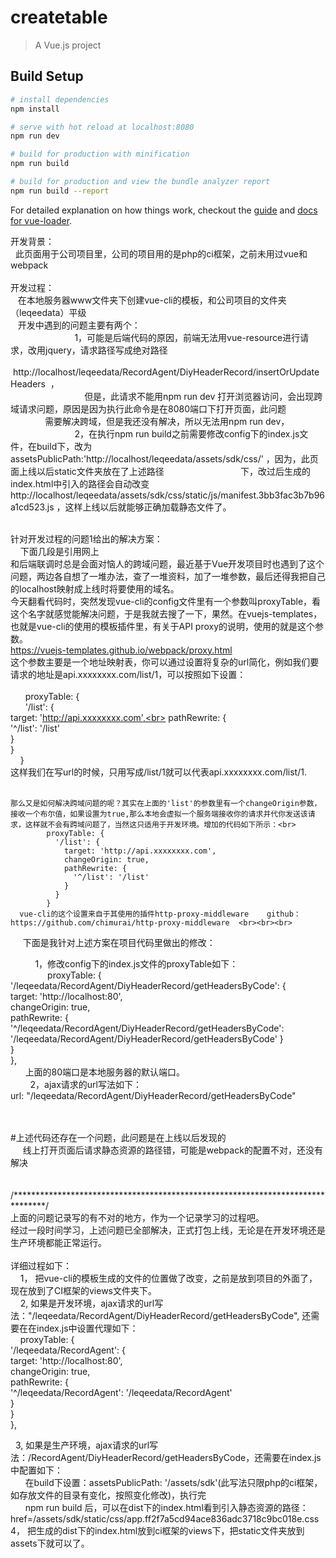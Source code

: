 # createtable

> A Vue.js project

## Build Setup

``` bash
# install dependencies
npm install

# serve with hot reload at localhost:8080
npm run dev

# build for production with minification
npm run build

# build for production and view the bundle analyzer report
npm run build --report
```

For detailed explanation on how things work, checkout the [guide](http://vuejs-templates.github.io/webpack/) and [docs for vue-loader](http://vuejs.github.io/vue-loader).

开发背景：</br>
    此页面用于公司项目里，公司的项目用的是php的ci框架，之前未用过vue和webpack</br>
    </br>
开发过程：</br>
    在本地服务器www文件夹下创建vue-cli的模板，和公司项目的文件夹（leqeedata）平级</br>
    开发中遇到的问题主要有两个：</br>
                            1，可能是后端代码的原因，前端无法用vue-resource进行请求，改用jquery，请求路径写成绝对路径</br>                                                            http://localhost/leqeedata/RecordAgent/DiyHeaderRecord/insertOrUpdateHeaders  ，</br>
                               但是，此请求不能用npm run dev 打开浏览器访问，会出现跨域请求问题，原因是因为执行此命令是在8080端口下打开页面，此问题 
                               需要解决跨域，但是我还没有解决，所以无法用npm run dev，</br>
                            2，在执行npm run build之前需要修改config下的index.js文件，在build下，改为
                               assetsPublicPath:'http://localhost/leqeedata/assets/sdk/css/' ，因为，此页面上线以后static文件夹放在了上述路径                                下，改过后生成的index.html中引入的路径会自动改变                           http://localhost/leqeedata/assets/sdk/css/static/js/manifest.3bb3fac3b7b96a1cd523.js ，这样上线以后就能够正确加载静态文件了。<br><br>
                               
针对开发过程的问题1给出的解决方案：<br>
     下面几段是引用网上<br>
     和后端联调时总是会面对恼人的跨域问题，最近基于Vue开发项目时也遇到了这个问题，两边各自想了一堆办法，查了一堆资料，加了一堆参数，最后还得我把自己的localhost映射成上线时将要使用的域名。<br>
今天翻看代码时，突然发现vue-cli的config文件里有一个参数叫proxyTable，看这个名字就感觉能解决问题，于是我就去搜了一下，果然。在vuejs-templates，也就是vue-cli的使用的模板插件里，有关于API proxy的说明，使用的就是这个参数。<br>
https://vuejs-templates.github.io/webpack/proxy.html<br>
这个参数主要是一个地址映射表，你可以通过设置将复杂的url简化，例如我们要请求的地址是api.xxxxxxxx.com/list/1，可以按照如下设置：<br><br>
       proxyTable: {<br>
        '/list': {<br>
          target: 'http://api.xxxxxxxx.com',<br>
          pathRewrite: {<br>
            '^/list': '/list'<br>
          }<br>
        }<br>
      }<br>
      这样我们在写url的时候，只用写成/list/1就可以代表api.xxxxxxxx.com/list/1.<br><br>
      
    那么又是如何解决跨域问题的呢？其实在上面的'list'的参数里有一个changeOrigin参数，接收一个布尔值，如果设置为true,那么本地会虚拟一个服务端接收你的请求并代你发送该请求，这样就不会有跨域问题了，当然这只适用于开发环境。增加的代码如下所示：<br>
            proxyTable: {
              '/list': {
                target: 'http://api.xxxxxxxx.com',
                changeOrigin: true,
                pathRewrite: {
                  '^/list': '/list'
                }
              }
            }
      vue-cli的这个设置来自于其使用的插件http-proxy-middleware    github：https://github.com/chimurai/http-proxy-middleware  <br><br><br>
      
      下面是我针对上述方案在项目代码里做出的修改：<br>
      
           1，修改config下的index.js文件的proxyTable如下：<br>
                proxyTable: {<br>
                    '/leqeedata/RecordAgent/DiyHeaderRecord/getHeadersByCode': {<br>
                        target: 'http://localhost:80',<br>
                        changeOrigin: true,<br>
                        pathRewrite: {<br>
                            '^/leqeedata/RecordAgent/DiyHeaderRecord/getHeadersByCode':<br>
                                        '/leqeedata/RecordAgent/DiyHeaderRecord/getHeadersByCode'
                        }<br>
                    }<br>
                },<br>
            上面的80端口是本地服务器的默认端口。<br>
         2，ajax请求的url写法如下：<br>
                url: "/leqeedata/RecordAgent/DiyHeaderRecord/getHeadersByCode"<br><br><br>
                
 #上述代码还存在一个问题，此问题是在上线以后发现的<br>
      线上打开页面后请求静态资源的路径错，可能是webpack的配置不对，还没有解决
 <br><br><br>
 /*******************************************************************************/<br>
 上面的问题记录写的有不对的地方，作为一个记录学习的过程吧。<br>
 经过一段时间学习，上述问题已全部解决，正式打包上线，无论是在开发环境还是生产环境都能正常运行。 <br><br>
 详细过程如下：<br> 
     1， 把vue-cli的模板生成的文件的位置做了改变，之前是放到项目的外面了，现在放到了CI框架的views文件夹下。<br>
     2, 如果是开发环境，ajax请求的url写法："/leqeedata/RecordAgent/DiyHeaderRecord/getHeadersByCode", 还需要在在index.js中设置代理如下：<br>
          proxyTable: { <br>
        '/leqeedata/RecordAgent': {<br>
            target: 'http://localhost:80',<br>
            changeOrigin: true,<br>
            pathRewrite: {<br>
                '^/leqeedata/RecordAgent': '/leqeedata/RecordAgent'<br>
            }<br>
        }<br>
    },<br>
    
    3, 如果是生产环境，ajax请求的url写法：/RecordAgent/DiyHeaderRecord/getHeadersByCode，还需要在index.js中配置如下：<br>
       在build下设置：assetsPublicPath: '/assets/sdk'(此写法只限php的ci框架，如存放文件的目录有变化，按照变化修改)，执行完<br>
       npm run build 后，可以在dist下的index.html看到引入静态资源的路径：    
          href=/assets/sdk/static/css/app.ff2f7a5cd94ace836adc3718c9bc018e.css
    4， 把生成的dist下的index.html放到ci框架的views下，把static文件夹放到assets下就可以了。
      
      
    
  
 
 
 
 
 
